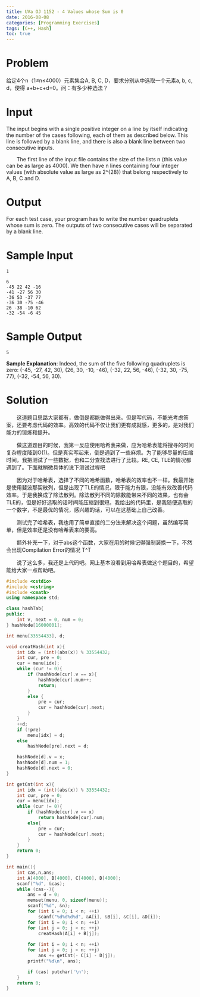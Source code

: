 ```yaml
---
title: UVa OJ 1152 - 4 Values whose Sum is 0
date: 2016-08-08
categories: [Programming Exercises]
tags: [C++, Hash]
toc: true
---
```




# **Problem**
给定4个n（1≤n≤4000）元素集合A, B, C, D，要求分别从中选取一个元素a, b, c, d，使得 a+b+c+d=0。问：有多少种选法？  


<!-- more -->

# **Input**
The input begins with a single positive integer on a line by itself indicating the number of the cases following, each of them as described below. This line is followed by a blank line, and there is also a blank line between two consecutive inputs.  

&emsp;&emsp;The first line of the input file contains the size of the lists n (this value can be as large as 4000). We then have n lines containing four integer values (with absolute value as large as 2^{28}) that belong respectively to A, B, C and D.  

# **Output**
For each test case, your program has to write the number quadruplets whose sum is zero.
The outputs of two consecutive cases will be separated by a blank line.  

# **Sample Input**
```
1

6
-45 22 42 -16
-41 -27 56 30
-36 53 -37 77
-36 30 -75 -46
26 -38 -10 62
-32 -54 -6 45
```
# **Sample Output**
```
5
```
**Sample Explanation**: Indeed, the sum of the five following quadruplets is zero: (-45, -27, 42, 30),
(26, 30, -10, -46), (-32, 22, 56, -46), (-32, 30, -75, 77), (-32, -54, 56, 30).

# **Solution**
&emsp;&emsp;这道题目思路大家都有，做倒是都能做得出来。但是写代码，不能光考虑答案，还要考虑代码的效率。高效的代码不仅让我们更有成就感，更多的，是对我们能力的锻炼和提升。  

&emsp;&emsp;做这道题目的时候，我第一反应使用哈希表来做，应为哈希表能将搜寻的时间复杂程度降到O(1)。但是真实写起来，倒是遇到了一些麻烦。为了能够尽量的压缩时间，我把测试了一些数据，也和二分查找法进行了比较。RE, CE, TLE的情况都遇到了。下面就稍微具体的说下测试过程吧  

&emsp;&emsp;因为对于哈希表，选择了不同的哈希函数，哈希表的效率也不一样。我最开始是使用斐波那契散列，但是出现了TLE的情况，限于能力有限，没能有效改善代码效率。于是我换成了除法散列。除法散列不同的除数能带来不同的效果，也有会TLE的，但是好好选取的话时间能压缩到很短。我给出的代码里，是我随便选取的一个数字，不是最优的情况，感兴趣的话，可以在这基础上自己改善。  

&emsp;&emsp;测试完了哈希表，我也用了简单直接的二分法来解决这个问题，虽然编写简单，但是效率还是没有哈希表来的要高。  

&emsp;&emsp;额外补充一下，对于abs这个函数，大家在用的时候记得强制装换一下，不然会出现Compilation Error的情况 T^T  

&emsp;&emsp;说了这么多，我还是上代码吧。网上基本没看到用哈希表做这个题目的，希望能给大家一点帮助吧。
```C++
#include <cstdio>
#include <cstring>
#include <cmath>
using namespace std;

class hashTab{
public:
	int v, next = 0, num = 0;
} hashNode[16000001];

int menu[33554433], d;

void creatHash(int x){
	int idx = (int)(abs(x)) % 33554432;
	int cur, pre = 0;
	cur = menu[idx];
	while (cur != 0){
		if (hashNode[cur].v == x){
			hashNode[cur].num++;
			return;
		}
		else {
			pre = cur;
			cur = hashNode[cur].next;
		}
	}
	++d;
	if (!pre)
		menu[idx] = d;
	else
		hashNode[pre].next = d;

	hashNode[d].v = x;
	hashNode[d].num = 1;
	hashNode[d].next = 0;
}

int getCnt(int x){
	int idx = (int)(abs(x)) % 33554432;
	int cur, pre = 0;
	cur = menu[idx];
	while (cur != 0){
		if (hashNode[cur].v == x)
			return hashNode[cur].num;
		else{
			pre = cur;
			cur = hashNode[cur].next;
		}
	}
	return 0;
}

int main(){
	int cas,n,ans;
	int A[4000], B[4000], C[4000], D[4000];
	scanf("%d", &cas);
	while (cas--){
		ans = d = 0;
		memset(menu, 0, sizeof(menu));
		scanf("%d", &n);
		for (int i = 0; i < n; ++i)
			scanf("%d%d%d%d", &A[i], &B[i], &C[i], &D[i]);
		for (int i = 0; i < n; ++i)
		for (int j = 0; j < n; ++j)
			creatHash(A[i] + B[j]);
		
		for (int i = 0; i < n; ++i)
		for (int j = 0; j < n; ++j)
			ans += getCnt(- C[i] - D[j]);
		printf("%d\n", ans);

		if (cas) putchar('\n');
	}
	return 0;
}
```
